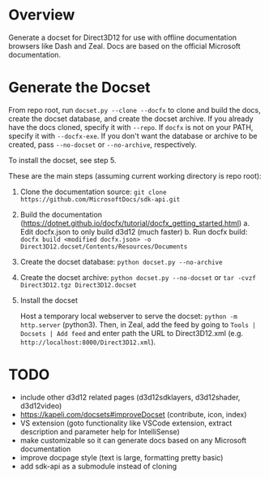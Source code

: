 # Overview
Generate a docset for Direct3D12 for use with offline documentation browsers like Dash and Zeal. Docs are based on the official Microsoft documentation.

# Generate the Docset
From repo root, run `docset.py --clone --docfx` to clone and build the docs, create the docset database, and create the docset archive. If you already have the docs cloned, specify it with `--repo`. If `docfx` is not on your PATH, specify it with `--docfx-exe`. If you don't want the database or archive to be created, pass `--no-docset` or `--no-archive`, respectively.

To install the docset, see step 5.

These are the main steps (assuming current working directory is repo root):
1. Clone the documentation source: `git clone https://github.com/MicrosoftDocs/sdk-api.git`
2. Build the documentation (https://dotnet.github.io/docfx/tutorial/docfx_getting_started.html)
    a. Edit docfx.json to only build d3d12 (much faster)
    b. Run docfx build: `docfx build <modified docfx.json> -o Direct3D12.docset/Contents/Resources/Documents`
3. Create the docset database: `python docset.py --no-archive`
4. Create the docset archive: `python docset.py --no-docset` or `tar -cvzf Direct3D12.tgz Direct3D12.docset`
5. Install the docset

    Host a temporary local webserver to serve the docset: `python -m http.server` (python3). Then, in Zeal, add the feed by going to `Tools | Docsets | Add feed` and enter path the URL to Direct3D12.xml (e.g. `http://localhost:8000/Direct3D12.xml`).

# TODO
- include other d3d12 related pages (d3d12sdklayers, d3d12shader, d3d12video)
- https://kapeli.com/docsets#improveDocset (contribute, icon, index)
- VS extension (goto functionality like VSCode extension, extract description and parameter help for IntelliSense)
- make customizable so it can generate docs based on any Microsoft documentation
- improve docpage style (text is large, formatting pretty basic)
- add sdk-api as a submodule instead of cloning
